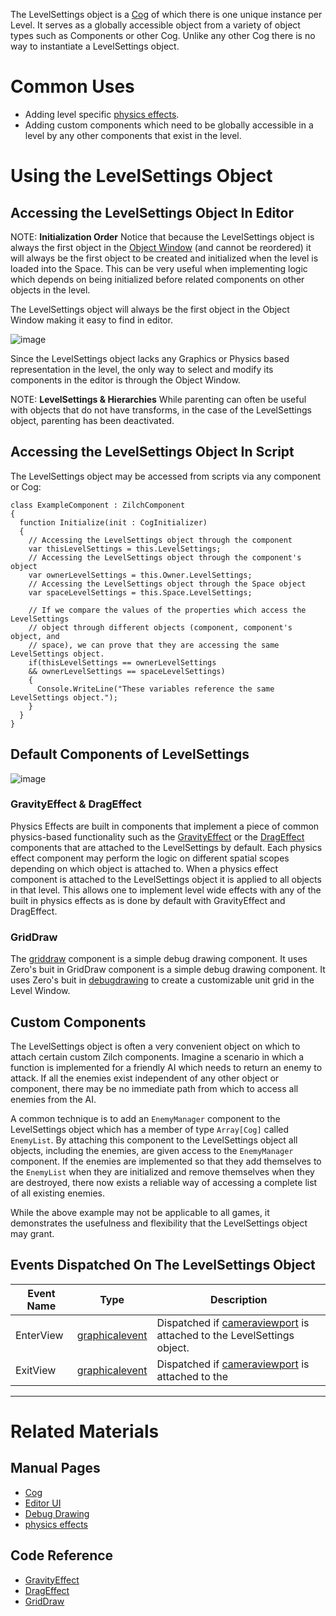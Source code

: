 The LevelSettings object is a [Cog](https://github.com/zeroengineteam/ZeroDocs/blob/master/zero_editor_documentation/zeromanual/architecture/cogs.markdown) of which there is one unique instance per Level. It serves as a globally accessible object from a variety of object types such as Components or other Cog. Unlike any other Cog there is no way to instantiate a LevelSettings object.

 # Common Uses
 - Adding level specific [physics effects](https://github.com/zeroengineteam/ZeroDocs/blob/master/zero_editor_documentation/zeromanual/physics/physicseffectsandregions.markdown).
 - Adding custom components which need to be globally accessible in a level by any other components that exist in the level.

 # Using the LevelSettings Object

 ## Accessing the LevelSettings Object In Editor

NOTE: **Initialization Order** Notice that because the LevelSettings object is always the first object in the [Object Window](https://github.com/zeroengineteam/ZeroDocs/blob/master/zero_editor_documentation/zeromanual/editor/editorui.markdown) (and cannot be reordered) it will always be the first object to be created and initialized when the level is loaded into the Space. This can be very useful when implementing logic which depends on being initialized before related components on other objects in the level.


The LevelSettings object will always be the first object in the Object Window making it easy to find in editor.



![image](https://media.githubusercontent.com/media/zeroengineteam/ZeroFiles/master/doc_files/46988.png)


Since the LevelSettings object lacks any Graphics or Physics based representation in the level, the only way to select and modify its components in the editor is through the Object Window.

NOTE: **LevelSettings & Hierarchies**  While parenting can often be useful with objects that do not have transforms, in the case of the LevelSettings object, parenting has been deactivated.

 ## Accessing the LevelSettings Object In Script
The LevelSettings object may be accessed from scripts via any component or Cog:

```name=LevelSettings Access Example, lang=csharp
class ExampleComponent : ZilchComponent
{
  function Initialize(init : CogInitializer)
  {
    // Accessing the LevelSettings object through the component
    var thisLevelSettings = this.LevelSettings;
    // Accessing the LevelSettings object through the component's object
    var ownerLevelSettings = this.Owner.LevelSettings;
    // Accessing the LevelSettings object through the Space object
    var spaceLevelSettings = this.Space.LevelSettings;

    // If we compare the values of the properties which access the LevelSettings
    // object through different objects (component, component's object, and 
    // space), we can prove that they are accessing the same LevelSettings object.
    if(thisLevelSettings == ownerLevelSettings
    && ownerLevelSettings == spaceLevelSettings)
    {
      Console.WriteLine("These variables reference the same LevelSettings object.");
    }
  }
}
```

 ## Default Components of LevelSettings


![image](https://media.githubusercontent.com/media/zeroengineteam/ZeroFiles/master/doc_files/46990.png)


 ### GravityEffect & DragEffect
Physics Effects are built in components that implement a piece of common physics-based functionality such as the [GravityEffect](https://github.com/zeroengineteam/ZeroDocs/blob/master/zero_editor_documentation/zeromanual/physics/physicseffectsandregions/forceeffect.markdown) or the [DragEffect](https://github.com/zeroengineteam/ZeroDocs/blob/master/code_reference/class_reference/drageffect.markdown) components that are attached to the LevelSettings by default. Each physics effect component may perform the logic on different spatial scopes depending on which object is attached to. When a physics effect component is attached to the LevelSettings object it is applied to all objects in that level. This allows one to implement level wide effects with any of the built in physics effects as is done by default with GravityEffect and DragEffect.

 ### GridDraw
The [griddraw](https://github.com/zeroengineteam/ZeroDocs/blob/master/code_reference/class_reference/griddraw.markdown) component is a simple debug drawing component. It uses Zero's buit in GridDraw component is a simple debug drawing component. It uses Zero's buit in [debugdrawing](https://github.com/zeroengineteam/ZeroDocs/blob/master/zero_editor_documentation/zeromanual/scripting/debugdrawing.markdown) to create a customizable unit grid in the Level Window.

 ## Custom Components
The LevelSettings object is often a very convenient object on which to attach certain custom Zilch components. Imagine a scenario in which a function is implemented for a friendly AI which needs to return an enemy to attack. If all the enemies exist independent of any other object or component, there may be no immediate path from which to access all enemies from the AI.

A common technique is to add an `EnemyManager` component to the LevelSettings object which has a member of type `Array[Cog]` called `EnemyList`. By attaching this component to the LevelSettings object all objects, including the enemies, are given access to the `EnemyManager` component. If the enemies are implemented so that they add themselves to the `EnemyList` when they are initialized and remove themselves when they are destroyed, there now exists a reliable way of accessing a complete list of all existing enemies.

While the above example may not be applicable to all games, it demonstrates the usefulness and flexibility that the LevelSettings object may grant.

 ## Events Dispatched On The LevelSettings Object


| Event Name       | Type                                | Description                                                       |
|------------------|-------------------------------------|-------------------------------------------------------------------|
| EnterView        | [graphicalevent](https://github.com/zeroengineteam/ZeroDocs/blob/master/code_reference/class_reference/graphicalevent.markdown) | Dispatched if [cameraviewport](https://github.com/zeroengineteam/ZeroDocs/blob/master/code_reference/class_reference/cameraviewport.markdown) is attached to the LevelSettings object. |
| ExitView         | [graphicalevent](https://github.com/zeroengineteam/ZeroDocs/blob/master/code_reference/class_reference/graphicalevent.markdown) | Dispatched if [cameraviewport](https://github.com/zeroengineteam/ZeroDocs/blob/master/code_reference/class_reference/cameraviewport.markdown) is attached to the |

---

 # Related Materials
 ## Manual Pages
- [Cog](https://github.com/zeroengineteam/ZeroDocs/blob/master/zero_editor_documentation/zeromanual/architecture/cogs.markdown)
- [Editor UI](https://github.com/zeroengineteam/ZeroDocs/blob/master/zero_editor_documentation/zeromanual/editor/editorui.markdown)
- [Debug Drawing](https://github.com/zeroengineteam/ZeroDocs/blob/master/zero_editor_documentation/zeromanual/scripting/debugdrawing.markdown)
- [physics effects](https://github.com/zeroengineteam/ZeroDocs/blob/master/zero_editor_documentation/zeromanual/physics/physicseffectsandregions.markdown)

 ## Code Reference
- [GravityEffect](https://github.com/zeroengineteam/ZeroDocs/blob/master/code_reference/class_reference/gravityeffect.markdown) 
- [DragEffect](https://github.com/zeroengineteam/ZeroDocs/blob/master/code_reference/class_reference/drageffect.markdown) 
- [GridDraw](https://github.com/zeroengineteam/ZeroDocs/blob/master/code_reference/class_reference/griddraw.markdown) 
 

 